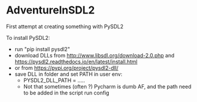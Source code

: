 # AdventureInSDL2
First attempt at creating something with PySDL2

To install PySDL2:
* run "pip install pysdl2"
* download DLLs from http://www.libsdl.org/download-2.0.php and https://pysdl2.readthedocs.io/en/latest/install.html
* or from https://pypi.org/project/pysdl2-dll/
* save DLL in folder and set PATH in user env:
    * PYSDL2_DLL_PATH = .....
    * Not that sometimes (often ?) Pycharm is dumb AF, and the path need to be added in the script run config
